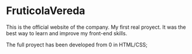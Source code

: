 # FruticolaVereda
This is the official website of the company. My first real proyect. It was the best way to learn and improve my front-end skills.

The full proyect has been developed from 0 in HTML/CSS;
